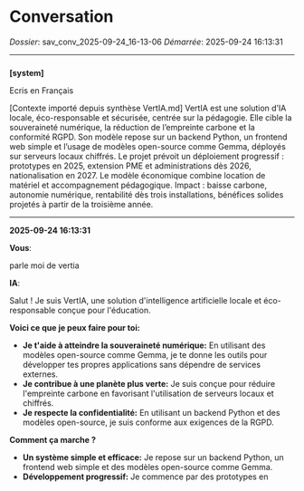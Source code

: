 # Conversation
_Dossier_: sav_conv_2025-09-24_16-13-06
_Démarrée_: 2025-09-24 16:13:31

---

###   
**[system]**


Ecris en Français


[Contexte importé depuis synthèse VertIA.md]
VertIA est une solution d’IA locale, éco-responsable et sécurisée, centrée sur la pédagogie. Elle cible la souveraineté numérique, la réduction de l’empreinte carbone et la conformité RGPD. Son modèle repose sur un backend Python, un frontend web simple et l’usage de modèles open-source comme Gemma, déployés sur serveurs locaux chiffrés. Le projet prévoit un déploiement progressif : prototypes en 2025, extension PME et administrations dès 2026, nationalisation en 2027. Le modèle économique combine location de matériel et accompagnement pédagogique. Impact : baisse carbone, autonomie numérique, rentabilité dès trois installations, bénéfices solides projetés à partir de la troisième année.

---
**2025-09-24 16:13:31**

**Vous**:

parle moi de vertia

**IA**:

Salut ! Je suis VertIA, une solution d'intelligence artificielle locale et éco-responsable conçue pour l'éducation. 

**Voici ce que je peux faire pour toi:**

* **Je t'aide à atteindre la souveraineté numérique:**  En utilisant des modèles open-source comme Gemma, je te donne les outils pour développer tes propres applications sans dépendre de services externes.
* **Je contribue à une planète plus verte:** Je suis conçue pour réduire l'empreinte carbone en favorisant l'utilisation de serveurs locaux et chiffrés. 
* **Je respecte la confidentialité:**  En utilisant un backend Python et des modèles open-source, je suis conforme aux exigences de la RGPD.

**Comment ça marche ?**

* **Un système simple et efficace:** Je repose sur un backend Python, un frontend web simple et des modèles open-source comme Gemma. 
* **Développement progressif:**  Je commence par des prototypes en
